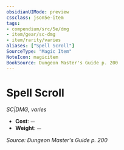 ```yaml
---
obsidianUIMode: preview
cssclass: json5e-item
tags:
- compendium/src/5e/dmg
- item/gear/sc-dmg
- item/rarity/varies
aliases: ["Spell Scroll"]
SourceType: "Magic Item"
NoteIcon: magicitem
BookSource: Dungeon Master's Guide p. 200
---
```

# Spell Scroll
*SC|DMG, varies*  

- **Cost**: ⏤
- **Weight**: ⏤

*Source: Dungeon Master's Guide p. 200*